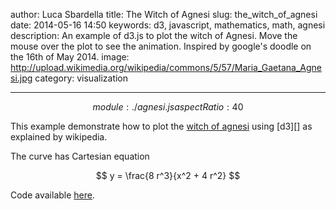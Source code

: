author: Luca Sbardella
title: The Witch of Agnesi
slug: the_witch_of_agnesi
date: 2014-05-16 14:50
keywords: d3, javascript, mathematics, math, agnesi
description: An example of d3.js to plot the witch of Agnesi. Move the mouse over the plot to see the animation. Inspired by google's doodle on the 16th of May 2014.
image: http://upload.wikimedia.org/wikipedia/commons/5/57/Maria_Gaetana_Agnesi.jpg
category: visualization

---

$$
module: ./agnesi.js
aspectRatio: 40%
$$

This example demonstrate how to plot the
<a href="http://en.wikipedia.org/wiki/Witch_of_Agnesi">witch of agnesi</a>
using [d3][] as explained by wikipedia.

The curve has Cartesian equation

$$
y = \frac{8 r^3}{x^2 + 4 r^2}
$$

Code available [here](${bundleUrl}/lab/the_witch_of_agnesi/agnesi.js).
